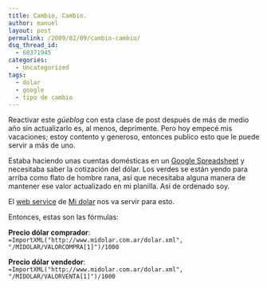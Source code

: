 ```yaml
---
title: Cambio, Cambio.
author: manuel
layout: post
permalink: /2009/02/09/cambio-cambio/
dsq_thread_id:
  - 68371945
categories:
  - Uncategorized
tags:
  - dolar
  - google
  - tipo de cambio
---
```

Reactivar este *güeblog* con esta clase de post después de más de medio año sin actualizarlo es, al menos, deprimente. Pero hoy empecé mis vacaciones; estoy contento y generoso, entonces publico esto que le puede servir a más de uno.

Estaba haciendo unas cuentas domésticas en un [Google Spreadsheet][1] y necesitaba saber la cotización del dólar. Los verdes se están yendo para arriba como flato de hombre rana, así que necesitaba alguna manera de mantener ese valor actualizado en mi planilla. Así de ordenado soy.

El [web service][2] de [Mi dolar][3] nos va servir para esto.

Entonces, estas son las fórmulas:

**Precio dólar comprador**: `=ImportXML("http://www.midolar.com.ar/dolar.xml", "/MIDOLAR/VALORCOMPRA[1]")/1000`

**Precio dólar vendedor**: `=ImportXML("http://www.midolar.com.ar/dolar.xml", "/MIDOLAR/VALORVENTA[1]")/1000`

 [1]: http://docs.google.com/
 [2]: http://www.midolar.com.ar/dolar.xml
 [3]: http://www.midolar.com.ar
